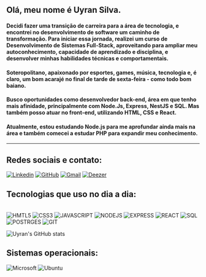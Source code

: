 ## Olá, meu nome é Uyran Silva.
#### Decidi fazer uma transição de carreira para a área de tecnologia, e encontrei no desenvolvimento de software um caminho de transformação. Para iniciar essa jornada, realizei um curso de Desenvolvimento de Sistemas Full-Stack, aproveitando para ampliar meu autoconhecimento, capacidade de aprendizado e disciplina, e desenvolver minhas habilidades técnicas e comportamentais.

#### Soteropolitano, apaixonado por esportes, games, música, tecnologia e, é claro, um bom acarajé no final de tarde de sexta-feira - como todo bom baiano.
 
#### Busco oportunidades como desenvolvedor back-end, área em que tenho mais afinidade, principalmente com Node.Js, Express, NestJS e SQL. Mas também posso atuar no front-end, utilizando HTML, CSS e React.

#### Atualmente, estou estudando Node.js para me aprofundar ainda mais na área e também comecei a estudar PHP para expandir meu conhecimento.


<hr>

## Redes sociais e contato:
[![Linkedin](https://img.shields.io/badge/LinkedIn-0077B5?style=for-the-badge&logo=linkedin&logoColor=white)](https://www.linkedin.com/in/uyransilva/)
[![GitHub](https://img.shields.io/badge/GitHub-100000?style=for-the-badge&logo=github&logoColor=white)](https://github.com/uyransilva)
[![Gmail](https://img.shields.io/badge/Gmail-D14836?style=for-the-badge&logo=gmail&logoColor=white)](mailto:uyrancostasilva@gmail.com)
[![Deezer](https://img.shields.io/badge/Deezer-FEAA2D?style=for-the-badge&logo=deezer&logoColor=white)](https://www.deezer.com/br/profile/161643413)


## Tecnologias que uso no dia a dia:

<div style="display: inline_block"></br>
    <img alt ="HMTL5" src="https://img.shields.io/badge/HTML5-E34F26?style=for-the-badge&logo=html5&logoColor=white" />
    <img alt ="CSS3" src="https://img.shields.io/badge/CSS3-1572B6?style=for-the-badge&logo=css3&logoColor=white" />
    <img alt ="JAVASCRIPT" src="https://img.shields.io/badge/JavaScript-F7DF1E?style=for-the-badge&logo=javascript&logoColor=black" />
    <img alt ="NODEJS" src="https://img.shields.io/badge/Node.js-43853D?style=for-the-badge&logo=node.js&logoColor=white" />
    <img alt ="EXPRESS" src="https://img.shields.io/badge/Express.js-404D59?style=for-the-badge" />
    <img alt ="REACT" src="https://img.shields.io/badge/React-20232A?style=for-the-badge&logo=react&logoColor=61DAFB" />
    <img alt ="SQL" src="https://img.shields.io/badge/MySQL-00000F?style=for-the-badge&logo=mysql&logoColor=white" />
    <img alt ="POSTRGES" src="https://img.shields.io/badge/PostgreSQL-316192?style=for-the-badge&logo=postgresql&logoColor=white" />
    <img alt ="GIT" src="https://img.shields.io/badge/GIT-E44C30?style=for-the-badge&logo=git&logoColor=white" />
</div>

![Uyran's GitHub stats](https://github-readme-stats.vercel.app/api?username=uyransilva&show_icons=true&theme=merko)

## Sistemas operacionais:

![Microsoft](https://img.shields.io/badge/Windows-0078D6?style=for-the-badge&logo=windows&logoColor=white)
![Ubuntu](https://img.shields.io/badge/Ubuntu-E95420?style=for-the-badge&logo=ubuntu&logoColor=white)
